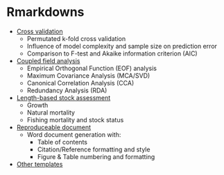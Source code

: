 # Rmarkdowns

- [Cross validation](https://github.com/marchtaylor/Rmarkdowns/blob/main/crossValidation/crossValidation.pdf)
  - Permutated k-fold cross validation
  - Influence of model complexity and sample size on prediction error
  - Comparison to F-test and Akaike information criterion (AIC)
- [Coupled field analysis](https://github.com/marchtaylor/Rmarkdowns/blob/main/coupledFields/coupledFields.pdf)
  - Empirical Orthogonal Function (EOF) analysis
  - Maximum Covariance Analysis (MCA/SVD)
  - Canonical Correlation Analysis (CCA)
  - Redundancy Analysis (RDA)
- [Length-based stock assessment](https://github.com/marchtaylor/Rmarkdowns/blob/main/datalimited)
  - Growth
  - Natural mortality
  - Fishing mortality and stock status
- [Reproduceable document](https://github.com/marchtaylor/Rmarkdowns/blob/main/reproduceableDoc)
  - Word document generation with:
    - Table of contents
    - Citation/Reference formatting and style
    - Figure & Table numbering and formatting
- [Other templates](https://github.com/marchtaylor/Rmarkdowns/blob/main/templates)

